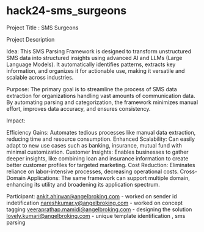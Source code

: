 # hack24-sms_surgeons

Project Title : SMS Surgeons

Project Description

Idea:
This SMS Parsing Framework is designed to transform unstructured SMS data into structured insights using advanced AI and LLMs (Large Language Models). It automatically identifies patterns, extracts key information, and organizes it for actionable use, making it versatile and scalable across industries.

Purpose:
The primary goal is to streamline the process of SMS data extraction for organizations handling vast amounts of communication data. By automating parsing and categorization, the framework minimizes manual effort, improves data accuracy, and ensures consistency.

Impact:

Efficiency Gains: Automates tedious processes like manual data extraction, reducing time and resource consumption.
Enhanced Scalability: Can easily adapt to new use cases such as banking, insurance, mutual fund with minimal customization.
Customer Insights: Enables businesses to gather deeper insights, like combining loan and insurance information to create better customer profiles for targeted marketing.
Cost Reduction: Eliminates reliance on labor-intensive processes, decreasing operational costs.
Cross-Domain Applications: The same framework can support multiple domain, enhancing its utility and broadening its application spectrum.

Participant: 
ankit.ahirwar@angelbroking.com - worked on sender id indetification
nareshkumar.y@angelbroking.com - worked on concept tagging
veeraprathap.mamidi@angelbroking.com - designing the solution
lovely.kumari@angelbroking.com - unique template identification , sms parsing
